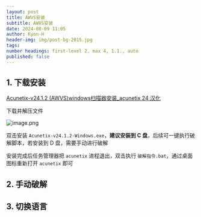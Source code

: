 ```yaml
---
layout: post
title: AWVS安装
subtitle: AWVS安装
date: 2024-08-09 11:05
author: Kyon-H
header-img: img/post-bg-2015.jpg
tags: 
number headings: first-level 2, max 4, 1.1., auto
published: false
---
```

## 1. 下载安装

[Acunetix-v24.1.2 (AWVS)windows扫描器安装_acunetix 24 汉化](https://blog.csdn.net/szhangliwenya/article/details/137341613)

下载并解压文件

![image.png](https://img.ghostliner.top/zlF6Zs.png)

双击安装 `Acunetix-v24.1.2-Windows.exe`，**建议安装到 C 盘**，后续可一键执行破解脚本，若安装到 D 盘，需要手动进行破解

安装完成后任务管理器把 `acunetix` 进程退出，双击执行 `破解指令.bat`，通过桌面图标重新打开 `acunetix` 即可

## 2. 手动破解

## 3. 切换语言
